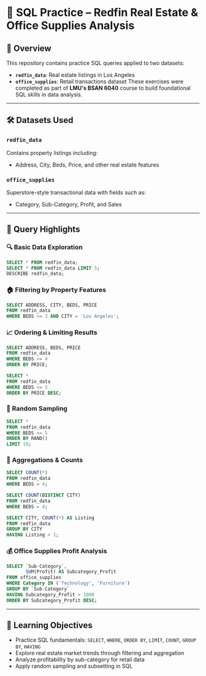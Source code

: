 # 🏡 SQL Practice – Redfin Real Estate & Office Supplies Analysis

## 📘 Overview

This repository contains practice SQL queries applied to two datasets:

* **`redfin_data`**: Real estate listings in Los Angeles
* **`office_supplies`**: Retail transactions dataset
  These exercises were completed as part of **LMU's BSAN 6040** course to build foundational SQL skills in data analysis.

---

## 🛠️ Datasets Used

### `redfin_data`

Contains property listings including:

* Address, City, Beds, Price, and other real estate features

### `office_supplies`

Superstore-style transactional data with fields such as:

* Category, Sub-Category, Profit, and Sales

---

## 🧪 Query Highlights

### 🔍 Basic Data Exploration

```sql
SELECT * FROM redfin_data;
SELECT * FROM redfin_data LIMIT 5;
DESCRIBE redfin_data;
```

### 🏠 Filtering by Property Features

```sql
SELECT ADDRESS, CITY, BEDS, PRICE
FROM redfin_data
WHERE BEDS <= 3 AND CITY = 'Los Angeles';
```

### 📈 Ordering & Limiting Results

```sql
SELECT ADDRESS, BEDS, PRICE
FROM redfin_data
WHERE BEDS <= 4
ORDER BY PRICE;
```

```sql
SELECT *
FROM redfin_data
WHERE BEDS <= 5
ORDER BY PRICE DESC;
```

### 🔄 Random Sampling

```sql
SELECT *
FROM redfin_data
WHERE BEDS <= 5
ORDER BY RAND()
LIMIT 10;
```

### 🔢 Aggregations & Counts

```sql
SELECT COUNT(*) 
FROM redfin_data 
WHERE BEDS = 4;

SELECT COUNT(DISTINCT CITY)
FROM redfin_data
WHERE BEDS = 4;
```

```sql
SELECT CITY, COUNT(*) AS Listing
FROM redfin_data
GROUP BY CITY
HAVING Listing > 1;
```

### 💰 Office Supplies Profit Analysis

```sql
SELECT `Sub-Category`, 
       SUM(Profit) AS Subcategory_Profit
FROM office_supplies
WHERE Category IN ('Technology', 'Furniture')
GROUP BY `Sub-Category`
HAVING Subcategory_Profit > 1000
ORDER BY Subcategory_Profit DESC;
```

---

## 🎯 Learning Objectives

* Practice SQL fundamentals: `SELECT`, `WHERE`, `ORDER BY`, `LIMIT`, `COUNT`, `GROUP BY`, `HAVING`
* Explore real estate market trends through filtering and aggregation
* Analyze profitability by sub-category for retail data
* Apply random sampling and subsetting in SQL

